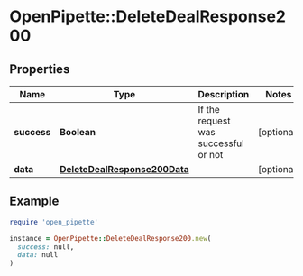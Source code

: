# OpenPipette::DeleteDealResponse200

## Properties

| Name | Type | Description | Notes |
| ---- | ---- | ----------- | ----- |
| **success** | **Boolean** | If the request was successful or not | [optional] |
| **data** | [**DeleteDealResponse200Data**](DeleteDealResponse200Data.md) |  | [optional] |

## Example

```ruby
require 'open_pipette'

instance = OpenPipette::DeleteDealResponse200.new(
  success: null,
  data: null
)
```

